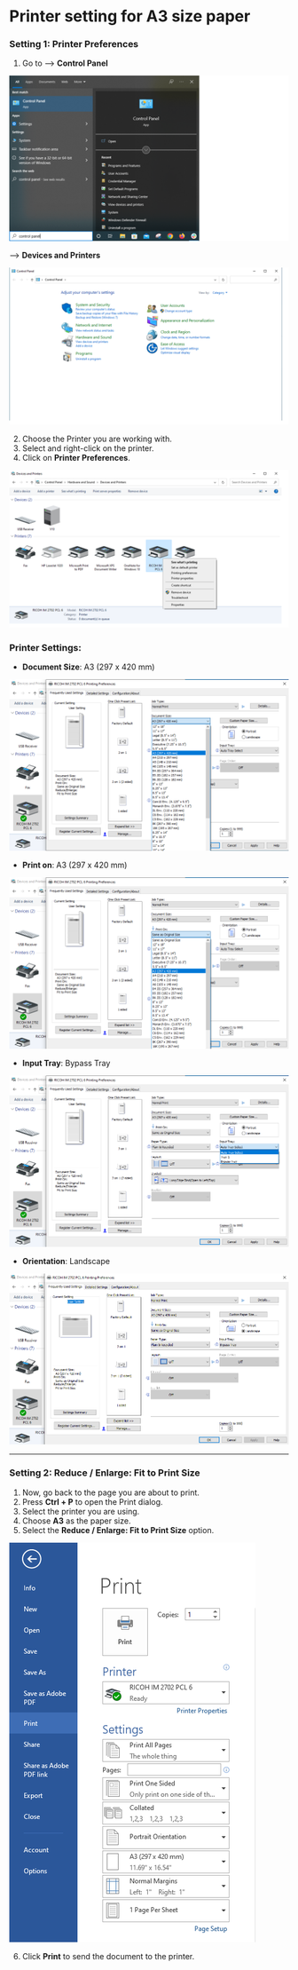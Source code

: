 # Printer setting for A3 size paper 

### Setting 1: Printer Preferences
1. Go to --> **Control Panel** 

![Alt text](./Control%20Panel.png)

--> **Devices and Printers**

![Alt text](./Devices%20and%20Printers.png)

2. Choose the Printer you are working with.
3. Select and right-click on the printer.
4. Click on **Printer Preferences**.

![Alt text](./Printer%20Preferences.png)

### Printer Settings:

- **Document Size**: A3 (297 x 420 mm)

![Alt text](./Doc%20Size%20.png)

- **Print on**: A3 (297 x 420 mm)

![Alt text](./Printon.png)

- **Input Tray**: Bypass Tray

![Alt text](./Input%20Tray.png)

- **Orientation**: Landscape

![Alt text](./Apply%20ok.png)

---

### Setting 2: Reduce / Enlarge: Fit to Print Size
1. Now, go back to the page you are about to print.
2. Press **Ctrl + P** to open the Print dialog.
3. Select the printer you are using.
4. Choose **A3** as the paper size.
5. Select the **Reduce / Enlarge: Fit to Print Size** option.

![Alt text](./Print%20option.png)

6. Click **Print** to send the document to the printer.
